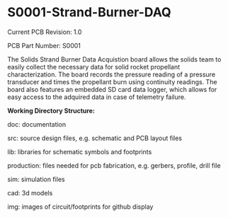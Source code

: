# S0001-Strand-Burner-DAQ

<p>Current PCB Revision: 1.0</p>
<p>PCB Part Number: S0001</p>

<p>The Solids Strand Burner Data Acquistion board allows the solids team to easily collect the necessary data for 
solid rocket propellant characterization. The board records the pressure reading of a pressure transducer and times the 
propellant burn using continuity readings. The board also features an embedded SD card data logger, which allows for easy access
to the adquired data in case of telemetry failure. </p>

<p><b>Working Directory Structure:</b></p>

<p>
   doc: documentation
   
   src: source design files, e.g. schematic and PCB layout files

   lib: libraries for schematic symbols and footprints

   production: files needed for pcb fabrication, e.g. gerbers, profile, drill file

   sim: simulation files 

   cad: 3d models
  
   img: images of circuit/footprints for github display 
</p>
